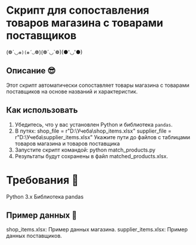 # Скрипт для сопоставления товаров магазина с товарами поставщиков
(❁´◡`❁)(❁´◡`❁)(❁´◡`❁)(●'◡'●)

## Описание 😎
Этот скрипт автоматически сопоставляет товары магазина с товарами поставщиков на основе названий и характеристик.

## Как использовать

1. Убедитесь, что у вас установлен Python и библиотека `pandas`.
2. В путяx: shop_file = r"D:\Учеба\shop_items.xlsx"
            supplier_file = r"D:\Учеба\supplier_items.xlsx"
Укажите пути до файлов с таблицами товаров магазина и товаров поставщика
3. Запустите скрипт командой:
   python match_products.py
4. Результаты будут сохранены в файл matched_products.xlsx.


# Требования 🔏
   Python 3.x
   Библиотека pandas

## Пример данных 👀
   shop_items.xlsx: Пример данных магазина.
   supplier_items.xlsx: Пример данных поставщиков.